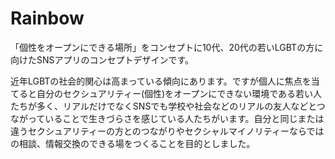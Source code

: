 # Rainbow
「個性をオープンにできる場所」をコンセプトに10代、20代の若いLGBTの方に向けたSNSアプリのコンセプトデザインです。


近年LGBTの社会的関心は高まっている傾向にあります。ですが個人に焦点を当てると自分のセクシュアリティー(個性)をオープンにできない環境である若い人たちが多く、リアルだけでなくSNSでも学校や社会などのリアルの友人などとつながっていることで生きづらさを感じている人たちがいます。自分と同じまたは違うセクシュアリティーの方とのつながりやセクシャルマイノリティーならではの相談、情報交換のできる場をつくることを目的としました。